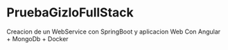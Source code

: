# PruebaGizloFullStack
Creacion de un WebService con SpringBoot y aplicacion Web Con Angular + MongoDb + Docker
